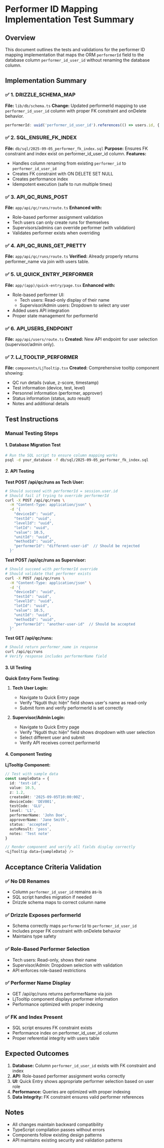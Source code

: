 # Performer ID Mapping Implementation Test Summary

## Overview
This document outlines the tests and validations for the performer ID mapping implementation that maps the ORM `performerId` field to the database column `performer_id_user_id` without renaming the database column.

## Implementation Summary

### ✅ 1. DRIZZLE_SCHEMA_MAP
**File:** `lib/db/schema.ts`
**Change:** Updated performerId mapping to use `performer_id_user_id` column with proper FK constraint and onDelete behavior.
```typescript
performerId: uuid('performer_id_user_id').references(() => users.id, { onDelete: 'set null' }),
```

### ✅ 2. SQL_ENSURE_FK_INDEX  
**File:** `db/sql/2025-09-05_performer_fk_index.sql`
**Purpose:** Ensures FK constraint and index exist on performer_id_user_id column.
**Features:**
- Handles column renaming from existing `performer_id` to `performer_id_user_id`
- Creates FK constraint with ON DELETE SET NULL
- Creates performance index
- Idempotent execution (safe to run multiple times)

### ✅ 3. API_QC_RUNS_POST
**File:** `app/api/qc/runs/route.ts`
**Enhanced with:**
- Role-based performer assignment validation
- Tech users can only create runs for themselves
- Supervisors/admins can override performer (with validation)
- Validates performer exists when overriding

### ✅ 4. API_QC_RUNS_GET_PRETTY
**File:** `app/api/qc/runs/route.ts`
**Verified:** Already properly returns performer_name via join with users table.

### ✅ 5. UI_QUICK_ENTRY_PERFORMER  
**File:** `app/(app)/quick-entry/page.tsx`
**Enhanced with:**
- Role-based performer UI:
  - Tech users: Read-only display of their name
  - Supervisor/Admin users: Dropdown to select any user
- Added users API integration
- Proper state management for performerId

### ✅ 6. API_USERS_ENDPOINT
**File:** `app/api/users/route.ts`
**Created:** New API endpoint for user selection (supervisor/admin only).

### ✅ 7. LJ_TOOLTIP_PERFORMER
**File:** `components/LjTooltip.tsx`
**Created:** Comprehensive tooltip component showing:
- QC run details (value, z-score, timestamp)
- Test information (device, test, level)
- Personnel information (performer, approver)
- Status information (status, auto result)
- Notes and additional details

## Test Instructions

### Manual Testing Steps

#### 1. Database Migration Test
```bash
# Run the SQL script to ensure column mapping works
psql -d your_database -f db/sql/2025-09-05_performer_fk_index.sql
```

#### 2. API Testing

**Test POST /api/qc/runs as Tech User:**
```bash
# Should succeed with performerId = session.user.id
# Should fail if trying to override performerId
curl -X POST /api/qc/runs \
  -H "Content-Type: application/json" \
  -d '{
    "deviceId": "uuid",
    "testId": "uuid", 
    "levelId": "uuid",
    "lotId": "uuid",
    "value": 10.5,
    "unitId": "uuid",
    "methodId": "uuid",
    "performerId": "different-user-id"  // Should be rejected
  }'
```

**Test POST /api/qc/runs as Supervisor:**
```bash
# Should succeed with performerId override
# Should validate that performer exists
curl -X POST /api/qc/runs \
  -H "Content-Type: application/json" \
  -d '{
    "deviceId": "uuid",
    "testId": "uuid",
    "levelId": "uuid", 
    "lotId": "uuid",
    "value": 10.5,
    "unitId": "uuid",
    "methodId": "uuid",
    "performerId": "another-user-id"  // Should be accepted
  }'
```

**Test GET /api/qc/runs:**
```bash
# Should return performer_name in response
curl /api/qc/runs
# Verify response includes performerName field
```

#### 3. UI Testing

**Quick Entry Form Testing:**

1. **Tech User Login:**
   - Navigate to Quick Entry page
   - Verify "Người thực hiện" field shows user's name as read-only
   - Submit form and verify performerId is set correctly

2. **Supervisor/Admin Login:**
   - Navigate to Quick Entry page  
   - Verify "Người thực hiện" field shows dropdown with user selection
   - Select different user and submit
   - Verify API receives correct performerId

#### 4. Component Testing

**LjTooltip Component:**
```typescript
// Test with sample data
const sampleData = {
  id: 'test-id',
  value: 10.5,
  z: 1.2,
  createdAt: '2025-09-05T10:00:00Z',
  deviceCode: 'DEV001',
  testCode: 'GLU',
  level: 'L1',
  performerName: 'John Doe',
  approverName: 'Jane Smith',
  status: 'accepted',
  autoResult: 'pass',
  notes: 'Test note'
}

// Render component and verify all fields display correctly
<LjTooltip data={sampleData} />
```

## Acceptance Criteria Validation

### ✅ No DB Renames
- Column `performer_id_user_id` remains as-is
- SQL script handles migration if needed
- Drizzle schema maps to correct column name

### ✅ Drizzle Exposes performerId  
- Schema correctly maps `performerId` to `performer_id_user_id`
- Includes proper FK constraint with onDelete behavior
- Maintains type safety

### ✅ Role-Based Performer Selection
- Tech users: Read-only, shows their name
- Supervisor/Admin: Dropdown selection with validation
- API enforces role-based restrictions

### ✅ Performer Name Display
- GET /api/qc/runs returns performerName via join
- LjTooltip component displays performer information
- Performance optimized with proper indexing

### ✅ FK and Index Present
- SQL script ensures FK constraint exists
- Performance index on performer_id_user_id column
- Proper referential integrity with users table

## Expected Outcomes

1. **Database:** Column `performer_id_user_id` exists with FK constraint and index
2. **API:** Role-based performer assignment works correctly
3. **UI:** Quick Entry shows appropriate performer selection based on user role
4. **Performance:** Queries are optimized with proper indexing
5. **Data Integrity:** FK constraint ensures valid performer references

## Notes

- All changes maintain backward compatibility
- TypeScript compilation passes without errors
- Components follow existing design patterns
- API maintains existing security and validation patterns